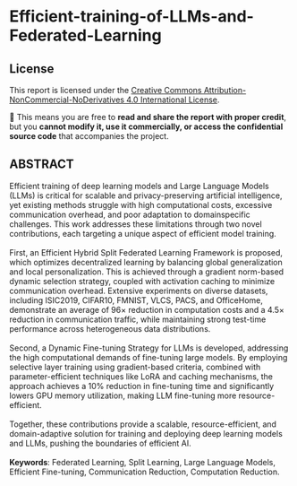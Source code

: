 # Efficient-training-of-LLMs-and-Federated-Learning
## License
This report is licensed under the [Creative Commons Attribution-NonCommercial-NoDerivatives 4.0 International License](https://creativecommons.org/licenses/by-nc-nd/4.0/).

📌 This means you are free to **read and share the report with proper credit**, but you **cannot modify it, use it commercially, or access the confidential source code** that accompanies the project.

## ABSTRACT
Efficient training of deep learning models and Large Language Models (LLMs) is critical
for scalable and privacy-preserving artificial intelligence, yet existing methods struggle with
high computational costs, excessive communication overhead, and poor adaptation to domainspecific
challenges. This work addresses these limitations through two novel contributions,
each targeting a unique aspect of efficient model training.<br><br>
First, an Efficient Hybrid Split Federated Learning Framework is proposed, which optimizes
decentralized learning by balancing global generalization and local personalization. This
is achieved through a gradient norm-based dynamic selection strategy, coupled with activation
caching to minimize communication overhead. Extensive experiments on diverse datasets,
including ISIC2019, CIFAR10, FMNIST, VLCS, PACS, and OfficeHome, demonstrate an average
of 96× reduction in computation costs and a 4.5× reduction in communication traffic,
while maintaining strong test-time performance across heterogeneous data distributions.<br><br>
Second, a Dynamic Fine-tuning Strategy for LLMs is developed, addressing the high computational
demands of fine-tuning large models. By employing selective layer training using
gradient-based criteria, combined with parameter-efficient techniques like LoRA and caching
mechanisms, the approach achieves a 10% reduction in fine-tuning time and significantly lowers
GPU memory utilization, making LLM fine-tuning more resource-efficient.<br><br>
Together, these contributions provide a scalable, resource-efficient, and domain-adaptive solution
for training and deploying deep learning models and LLMs, pushing the boundaries of
efficient AI.<br><br>
**Keywords**: Federated Learning, Split Learning, Large Language Models, Efficient Fine-tuning,
Communication Reduction, Computation Reduction.
